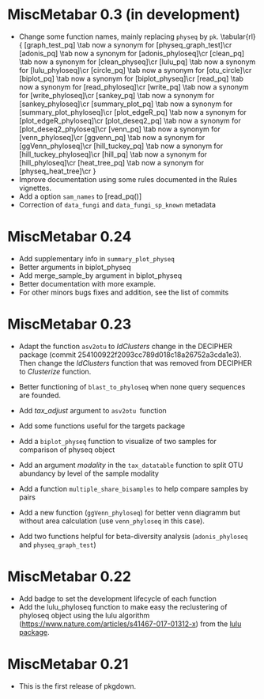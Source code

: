 # MiscMetabar 0.3 (in development)

* Change some function names, mainly replacing `physeq` by `pk`.
\tabular{rl}{
 [graph_test_pq] \tab now a synonym for [physeq_graph_test]\cr
 [adonis_pq] \tab now a synonym for [adonis_phyloseq]\cr
 [clean_pq] \tab now a synonym for [clean_physeq]\cr
 [lulu_pq] \tab now a synonym for [lulu_phyloseq]\cr
 [circle_pq] \tab now a synonym for [otu_circle]\cr
 [biplot_pq] \tab now a synonym for [biplot_physeq]\cr
 [read_pq] \tab now a synonym for [read_phyloseq]\cr
 [write_pq] \tab now a synonym for [write_phyloseq]\cr
 [sankey_pq] \tab now a synonym for [sankey_phyloseq]\cr
 [summary_plot_pq] \tab now a synonym for [summary_plot_phyloseq]\cr
 [plot_edgeR_pq] \tab now a synonym for [plot_edgeR_phyloseq]\cr
 [plot_deseq2_pq] \tab now a synonym for [plot_deseq2_phyloseq]\cr
 [venn_pq] \tab now a synonym for [venn_phyloseq]\cr
 [ggvenn_pq] \tab now a synonym for [ggVenn_phyloseq]\cr
 [hill_tuckey_pq] \tab now a synonym for [hill_tuckey_phyloseq]\cr
 [hill_pq] \tab now a synonym for [hill_phyloseq]\cr
 [heat_tree_pq] \tab now a synonym for [physeq_heat_tree]\cr
}
* Improve documentation using some rules documented in the Rules vignettes.
* Add a option `sam_names` to [read_pq()]
* Correction of `data_fungi` and `data_fungi_sp_known` metadata


# MiscMetabar 0.24

* Add supplementary info in `summary_plot_physeq`
* Better arguments in biplot_physeq
* Add merge_sample_by argument in biplot_physeq
* Better documentation with more example.
* For other minors bugs fixes and addition, see the list of commits

# MiscMetabar 0.23

* Adapt the function `asv2otu` to *IdClusters* change in the DECIPHER package (commit 254100922f2093cc789d018c18a26752a3cda1e3). Then change the *IdClusters* function that was removed from DECIPHER to *Clusterize* function.

* Better functioning of `blast_to_phyloseq` when none query sequences are founded.

* Add *tax_adjust* argument to `asv2otu `function

* Add some functions useful for the targets package

* Add a `biplot_physeq` function to visualize of two samples for comparison of physeq object

* Add an argument *modality* in the `tax_datatable` function to split OTU abundancy by level of the sample modality

* Add a function `multiple_share_bisamples` to help compare samples by pairs

* Add a new function (`ggVenn_phyloseq`) for better venn diagramm but without area calculation (use `venn_phyloseq` in this case).

* Add two functions helpful for beta-diversity analysis (`adonis_phyloseq` and `physeq_graph_test`)

# MiscMetabar 0.22

* Add badge to set the development lifecycle of each function
* Add the lulu_phyloseq function to make easy the reclustering of phyloseq object using the lulu algorithm (https://www.nature.com/articles/s41467-017-01312-x) from the [lulu package](https://github.com/adrientaudiere/lulu).


# MiscMetabar 0.21

* This is the first release of pkgdown.
